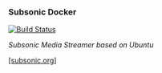  ### Subsonic Docker

[![Build Status](https://travis-ci.org/stlouisn/docker_subsonic.svg?branch=master)](https://travis-ci.org/stlouisn/docker_subsonic)

*Subsonic Media Streamer based on Ubuntu*

[[subsonic.org]](http://www.subsonic.org/)
